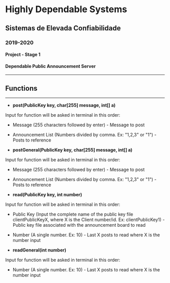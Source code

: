 # Highly Dependable Systems

## Sistemas de Elevada Confiabilidade
### 2019-2020

#### Project - Stage 1
#### Dependable Public Announcement Server

***

## Functions

***

* **post(PublicKey key, char[255] message, int[] a)**

Input for function will be asked in terminal in this order:
* Message (255 characters followed by enter) - Message to post
* Announcement List (Numbers divided by comma. Ex: "1,2,3" or "1") - Posts to reference

* **postGeneral(PublicKey key, char[255] message, int[] a)**

Input for function will be asked in terminal in this order:
* Message (255 characters followed by enter) - Message to post
* Announcement List (Numbers divided by comma. Ex: "1,2,3" or "1") - Posts to reference

* **read(PublicKey key, int number)**

Input for function will be asked in terminal in this order:
* Public Key (Input the complete name of the public key file clientPublicKeyX, where X is the Client number/id. Ex: clientPublicKey1) - Public key file associated with the announcement board to read
* Number (A single number. Ex: 10) - Last X posts to read where X is the number input

* **readGeneral(int number)**

Input for function will be asked in terminal in this order:
* Number (A single number. Ex: 10) - Last X posts to read where X is the number input
